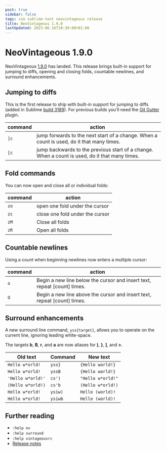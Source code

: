 ```yaml
---
post: true
sidebar: false
tags: vim sublime-text neovintageous release
title: NeoVintageous 1.9.0
lastUpdated: 2023-06-16T10:30:00+01:00
---
```


# NeoVintageous 1.9.0

NeoVintageous [1.9.0](https://github.com/NeoVintageous/NeoVintageous/releases/tag/1.9.0) has landed. This release brings built-in support for jumping to diffs, opening and closing folds, countable newlines, and surround enhancements.

## Jumping to diffs

This is the first release to ship with built-in support for jumping to diffs (added in Sublime [build 3189](https://www.sublimetext.com/3dev)). For previous builds you'll need the [Git Gutter](https://github.com/jisaacks/GitGutter) plugin.

command | action
------- | --------
`]c` | jump forwards to the next start of a change. When a count is used, do it that many times.
`[c` | jump backwards to the previous start of a change. When a count is used, do it that many times.

## Fold commands

You can now open and close all or individual folds:

command | action
------- | ------
`zo` | open one fold under the cursor
`zc` | close one fold under the cursor
`zM` | Close all folds
`zR` | Open all folds

## Countable newlines

Using a count when beginning newlines now enters a multiple cursor:

command | action
------- | ------
`o` | Begin a new line below the cursor and insert text, repeat \[count\] times.
`O` | Begin a new line above the cursor and insert text, repeat \[count\] times.

## Surround enhancements

A new surround line command, `yss{target}`, allows you to operate on the current line, ignoring leading white-space.

The targets **b**, **B**, **r**, and **a** are now aliases for **)**, **}**, **]**, and **>**.

Old text | Command | New text
-------- | ------- | --------
`Hello w*orld!` | `yss}` | `{Hello world!}`
`Hello w*orld!` | `yssB` | `{Hello world!}`
`'Hello w*orld!'` | `cs')` | `"Hello w*orld!"`
`(Hello w*orld!)` | `cs'b` | `(Hello w*orld!)`
`Hello w*orld!` | `ysiw)` | `Hello (world)!`
`Hello w*orld!` | `ysiwb` | `Hello (world)!`

## Further reading

* `:help nv`
* `:help surround`
* `:help vintageousrc`
* [Release notes](https://github.com/NeoVintageous/NeoVintageous/releases/tag/1.9.0)
